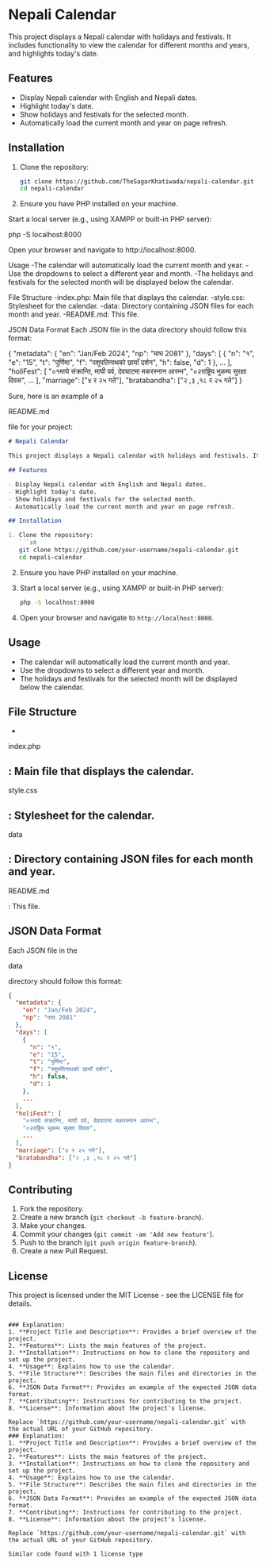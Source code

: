 # Nepali Calendar

This project displays a Nepali calendar with holidays and festivals. It includes functionality to view the calendar for different months and years, and highlights today's date.

## Features

- Display Nepali calendar with English and Nepali dates.
- Highlight today's date.
- Show holidays and festivals for the selected month.
- Automatically load the current month and year on page refresh.

## Installation

1. Clone the repository:
   ```sh
   git clone https://github.com/TheSagarKhatiwada/nepali-calendar.git
   cd nepali-calendar

2. Ensure you have PHP installed on your machine.

Start a local server (e.g., using XAMPP or built-in PHP server):

php -S localhost:8000

Open your browser and navigate to http://localhost:8000.

Usage
-The calendar will automatically load the current month and year.
-Use the dropdowns to select a different year and month.
-The holidays and festivals for the selected month will be displayed below the calendar.

File Structure
-index.php: Main file that displays the calendar.
-style.css: Stylesheet for the calendar.
-data: Directory containing JSON files for each month and year.
-README.md: This file.

JSON Data Format
Each JSON file in the data directory should follow this format:

{
  "metadata": {
    "en": "Jan/Feb 2024",
    "np": "माघ 2081"
  },
  "days": [
    {
      "n": "१",
      "e": "15",
      "t": "पुर्णिमा",
      "f": "पशुपतिनाथको छायाँ दर्शन",
      "h": false,
      "d": 1
    },
    ...
  ],
  "holiFest": [
    "०१माघे संक्रान्ति, माघी पर्व, देवघाटमा मकरस्नान आरम्भ",
    "०२राष्ट्रिय भुकम्प सुरक्षा दिवस",
    ...
  ],
  "marriage": ["४ र २५ गते"],
  "bratabandha": ["२ ,३ ,१८ र २५ गते"]
}

Sure, here is an example of a 

README.md

 file for your project:

```markdown
# Nepali Calendar

This project displays a Nepali calendar with holidays and festivals. It includes functionality to view the calendar for different months and years, and highlights today's date.

## Features

- Display Nepali calendar with English and Nepali dates.
- Highlight today's date.
- Show holidays and festivals for the selected month.
- Automatically load the current month and year on page refresh.

## Installation

1. Clone the repository:
   ```sh
   git clone https://github.com/your-username/nepali-calendar.git
   cd nepali-calendar
   ```

2. Ensure you have PHP installed on your machine.

3. Start a local server (e.g., using XAMPP or built-in PHP server):
   ```sh
   php -S localhost:8000
   ```

4. Open your browser and navigate to `http://localhost:8000`.

## Usage

- The calendar will automatically load the current month and year.
- Use the dropdowns to select a different year and month.
- The holidays and festivals for the selected month will be displayed below the calendar.

## File Structure

- 

index.php

: Main file that displays the calendar.
- 

style.css

: Stylesheet for the calendar.
- 

data

: Directory containing JSON files for each month and year.
- 

README.md

: This file.

## JSON Data Format

Each JSON file in the 

data

 directory should follow this format:

```json
{
  "metadata": {
    "en": "Jan/Feb 2024",
    "np": "माघ 2081"
  },
  "days": [
    {
      "n": "१",
      "e": "15",
      "t": "पुर्णिमा",
      "f": "पशुपतिनाथको छायाँ दर्शन",
      "h": false,
      "d": 1
    },
    ...
  ],
  "holiFest": [
    "०१माघे संक्रान्ति, माघी पर्व, देवघाटमा मकरस्नान आरम्भ",
    "०२राष्ट्रिय भुकम्प सुरक्षा दिवस",
    ...
  ],
  "marriage": ["४ र २५ गते"],
  "bratabandha": ["२ ,३ ,१८ र २५ गते"]
}
```

## Contributing

1. Fork the repository.
2. Create a new branch (`git checkout -b feature-branch`).
3. Make your changes.
4. Commit your changes (`git commit -am 'Add new feature'`).
5. Push to the branch (`git push origin feature-branch`).
6. Create a new Pull Request.

## License

This project is licensed under the MIT License - see the LICENSE file for details.
```

### Explanation:
1. **Project Title and Description**: Provides a brief overview of the project.
2. **Features**: Lists the main features of the project.
3. **Installation**: Instructions on how to clone the repository and set up the project.
4. **Usage**: Explains how to use the calendar.
5. **File Structure**: Describes the main files and directories in the project.
6. **JSON Data Format**: Provides an example of the expected JSON data format.
7. **Contributing**: Instructions for contributing to the project.
8. **License**: Information about the project's license.

Replace `https://github.com/your-username/nepali-calendar.git` with the actual URL of your GitHub repository.
### Explanation:
1. **Project Title and Description**: Provides a brief overview of the project.
2. **Features**: Lists the main features of the project.
3. **Installation**: Instructions on how to clone the repository and set up the project.
4. **Usage**: Explains how to use the calendar.
5. **File Structure**: Describes the main files and directories in the project.
6. **JSON Data Format**: Provides an example of the expected JSON data format.
7. **Contributing**: Instructions for contributing to the project.
8. **License**: Information about the project's license.

Replace `https://github.com/your-username/nepali-calendar.git` with the actual URL of your GitHub repository.

Similar code found with 1 license type